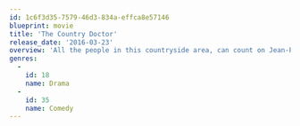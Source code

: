 ```yaml
---
id: 1c6f3d35-7579-46d3-834a-effca8e57146
blueprint: movie
title: 'The Country Doctor'
release_date: '2016-03-23'
overview: 'All the people in this countryside area, can count on Jean-Pierre, the doctor who auscultates them, heals and reassures them day and night, 7 days a week. Now Jean-Pierre is sick, so he sees Natalie, a young doctor, coming from the hospital to assist him. But will she adapt to this new life and be able to replace the man that believed to be irreplaceable?'
genres:
  -
    id: 18
    name: Drama
  -
    id: 35
    name: Comedy
---
```

